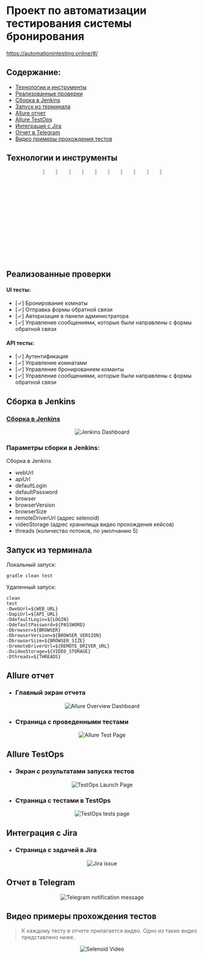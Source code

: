 # Проект по автоматизации тестирования системы бронирования
https://automationintesting.online/#/

## Содержание:
- <a href="#технологии-и-инструменты">Технологии и инструменты</a>
- <a href="#реализованные-проверки">Реализованные проверки</a>
- <a href="#сборка-в-Jenkins">Сборка в Jenkins</a>
- <a href="#запуск-из-терминала">Запуск из терминала</a>
- <a href="#allure-отчет">Allure отчет</a>
- <a href="#allure-testops">Allure TestOps</a>
- <a href="#интеграция-с-jira">Интеграция с Jira</a>
- <a href="#отчет-в-telegram">Отчет в Telegram</a>
- <a href="#film_projector-видео-примеры-прохождения-тестов">Видео примеры прохождения тестов</a>

## Технологии и инструменты
<p align="center">
<img width="6%" title="IntelliJ IDEA" src="images/logo/Intelij_IDEA.svg">
<img width="6%" title="Java" src="images/logo/Java.svg">
<img width="6%" title="Selenide" src="images/logo/Selenide.svg">
<img width="6%" title="Selenoid" src="images/logo/Selenoid.svg">
<img width="6%" title="Allure Report" src="images/logo/Allure_Report.svg">
<img width="6%" title="Gradle" src="images/logo/Gradle.svg">
<img width="6%" title="JUnit5" src="images/logo/JUnit5.svg">
<img width="6%" title="GitHub" src="images/logo/GitHub.svg">
<img width="6%" title="Jenkins" src="images/logo/Jenkins.svg">
<img width="6%" title="Telegram" src="images/logo/Telegram.svg">
</p>

## Реализованные проверки
#### UI тесты:
- [✓] Бронирование комнаты
- [✓] Отправка формы обратной связи
- [✓] Авторизация в панели администратора
- [✓] Управление сообщениями, которые были направлены с формы обратной связи

#### API тесты:
- [✓] Аутентификация
- [✓] Управление комнатами
- [✓] Управление бронированием команты
- [✓] Управление сообщениями, которые были направлены с формы обратной связи

## Сборка в Jenkins
### <a target="_blank" href="https://jenkins.autotests.cloud/job/C11-barvinsk-diplom/">Сборка в Jenkins</a>
<p align="center">
<img title="Jenkins Dashboard" src="images/screenshots/jenkins project.PNG">
</p>

### Параметры сборки в Jenkins:
Сборка в Jenkins
- webUrl 
- apiUrl
- defaultLogin
- defaultPassword
- browser
- browserVersion
- browserSize
- remoteDriverUrl (адрес selenoid)
- videoStorage (адрес хранилища видео прохождения кейсов)
- threads (количество потоков, по умолчанию 5)

## Запуск из терминала
Локальный запуск:
```
gradle clean test
```

Удаленный запуск:
```
clean
test
-DwebUrl=${WEB_URL}
-DapiUrl=${API_URL}
-DdefaultLogin=${LOGIN}
-DdefaultPassword=${PASSWORD}
-Dbrowser=${BROWSER}
-DbrowserVersion=${BROWSER_VERSION}
-DbrowserSize=${BROWSER_SIZE}
-DremoteDriverUrl=${REMOTE_DRIVER_URL}
-DvideoStorage=${VIDEO_STORAGE}
-Dthreads=${THREADS}
```

## Allure отчет
- ### Главный экран отчета
<p align="center">
<img title="Allure Overview Dashboard" src="images/screenshots/allure-report.PNG">
</p>

- ### Страница с проведенными тестами
<p align="center">
<img title="Allure Test Page" src="images/screenshots/Allure-report-suite.PNG">
</p>

## Allure TestOps
- ### Экран с результатами запуска тестов
<p align="center">
<img title="TestOps Launch Page" src="images/screenshots/allure-test-ops.PNG">
</p>

- ### Страница с тестами в TestOps
<p align="center">
<img title="TestOps tests page" src="images/screenshots/allure-test-ops-test-case.PNG">
</p>

## Интеграция с Jira
- ### Страница с задачей в Jira
<p align="center">
<img title="Jira issue" src="images/screenshots/jira.PNG">
</p>

## Отчет в Telegram
<p align="center">
<img title="Telegram notification message" src="images/screenshots/telegram.PNG">
</p>

## Видео примеры прохождения тестов
> К каждому тесту в отчете прилагается видео. Одно из таких видео представлено ниже.
<p align="center">
  <img title="Selenoid Video" src="images/gif/selenoid.gif">
</p>